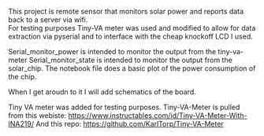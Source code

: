 This project is remote sensor that monitors solar power and reports data back to a server via wifi.  
For testing purposes Tiny-VA meter was used and modified to allow for 
data extraction via pyserial and to interface with the cheap knockoff LCD I used.

Serial_monitor_power is intended to monitor the output from the tiny-va-meter
Serial_monitor_state is intended to monitor the output from the solar_chip.
The notebook file does a basic plot of the power consumption of the chip.

When I get aroudn to it I will add schematics of the board. 



Tiny VA meter was added for testing purposes.
Tiny-VA-Meter is pulled from this webiste:
https://www.instructables.com/id/Tiny-VA-Meter-With-INA219/
And this repo:
https://github.com/KarlTorp/Tiny-VA-Meter

